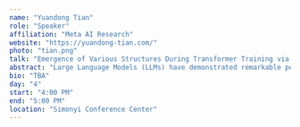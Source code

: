 ```yaml
---
name: "Yuandong Tian"
role: "Speaker"
affiliation: "Meta AI Research"
website: "https://yuandong-tian.com/"
photo: "tian.png"
talk: "Emergence of Various Structures During Transformer Training via the Lens of Training Dynamics"
abstract: "Large Language Models (LLMs) have demonstrated remarkable performance across diverse applications. However, most empirical works treat the underlying architecture as black boxes, and it remains a mystery what representation the model learns and how it learns. I will cover two aspects of our theoretical analysis, including the training dynamics of self-attention layers when learning Transformers (i.e. how it learns), as well as intriguing structure of the resulting representations (i.e. what it learns), which includes not only basic structure of sparsity and low rankness, but also more complicated ones such as algebraic, hierarchical and spectral structures. Our analysis provides insights into the complicated nonlinear learning process beyond the scope of traditional learning theory, leads to development of novel empirical approaches and shed light on a possible unification of neural and symbolic representations."
bio: "TBA"
day: "4"
start: "4:00 PM"
end: "5:00 PM"
location: "Simonyi Conference Center"
---
```

